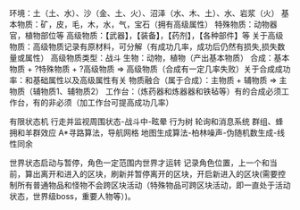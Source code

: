 环境：土（土、水）、沙（金、土、火）、沼泽（水、木、土）、水、岩浆（火）
基本物质：矿，皮，毛，木，水，气，宝石（拥有高级属性）
特殊物质：动物器官，植物部位等
高级物质：【武器】，【装备】，【药剂】，【各种部件】等 关于高级物质：高级物质记录有原材料，可分解（有成功几率，成功后仍然有损失,损失数量或属性）
高级物质类型：战斗
生物：动物，植物（产出基本物质）
合成：基本物质 + ?特殊物质 + ?高级物质 => 高级物质（合成有一定几率失败）关于合成成功率：和基础属性以及高级属性有关
物质融合（属于合成）：主物质 + 辅物质 => 主物质（辅物质1、辅物质2）
工作台：（炼药器和炼器器和铁毡等）有的合成必须工作台，有的非必须（加工作台可提高成功几率）





有限状态机 行走并监视周围状态-战斗中-眩晕
行为树
轮询和消息系统
群组、蜂拥和羊群效应
A*寻路算法，导航网格
地图生成算法-柏林噪声-伪随机数生成-线性同余


世界状态启动与暂停，角色一定范围内世界才运转
记录角色位置，上一个和当前，算出离开和进入的区块，刷新并暂停离开的区块，开启新进入的区块(需要控制所有普通物品和怪物不会跨区块活动（特殊物品可跨区块活动，即一直处于活动状态，世界级boss，重要人物等）)。